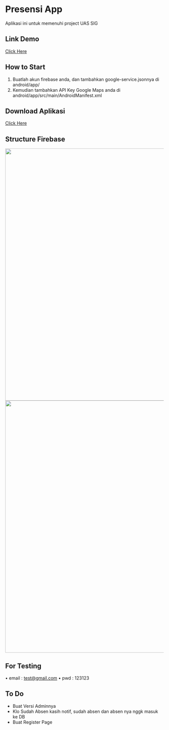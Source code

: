 # Presensi App

Aplikasi ini untuk memenuhi project UAS SIG

## Link Demo
[Click Here](https://www.youtube.com/watch?v=GUZd5MYsqiw)

## How to Start
1. Buatlah akun firebase anda, dan tambahkan google-service.jsonnya di android/app/
2. Kemudian tambahkan API Key Google Maps anda di android/app/src/main/AndroidManifest.xml

## Download Aplikasi
[Click Here](https://github.com/achyusuf10/flutter-presensi-app/raw/main/app-release.apk)

## Structure Firebase
<img src="https://user-images.githubusercontent.com/65402864/180636480-dd2f1ef9-34fc-41a0-acee-61652f48da19.png" width=800>
<img src="https://user-images.githubusercontent.com/65402864/180636484-1fb56a1c-f58b-462a-9ca3-820a5cff597e.png" width=800>

## For Testing
• email : test@gmail.com
• pwd : 123123

## To Do
- Buat Versi Adminnya
- Klo Sudah Absen kasih notif, sudah absen dan absen nya nggk masuk ke DB
- Buat Register Page
